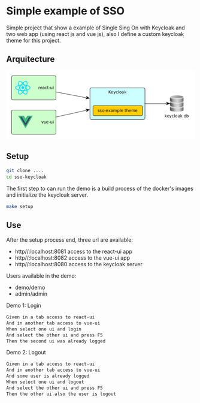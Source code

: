 # Simple example of SSO 

Simple project that show a example of Single Sing On with Keycloak and two web app (using react js and vue js), also I define a custom keycloak theme for this project.


## Arquitecture


![arquitecture](docs/resource/arquitecture.png)


## Setup


```bash
git clone ....
cd sso-keycloak
```

The first step to can run the demo is a build process of the docker's images and initialize the keycloak server.

```bash
make setup
```

## Use

After the setup process end, three url are available: 
- http//:localhost:8081 access to the react-ui app
- http//:localhost:8082 access to the vue-ui app
- http//:localhost:8080 access to the keycloak server


Users available in the demo:
- demo/demo
- admin/admin


Demo 1: Login

```
Given in a tab access to react-ui
And in another tab access to vue-ui
When select one ui and login
And select the other ui and press F5
Then the second ui was already logged
```

Demo 2: Logout

```
Given in a tab access to react-ui
And in another tab access to vue-ui
And some user is already logged
When select one ui and logout 
And select the other ui and press F5
Then the other ui also the user is logout
```

